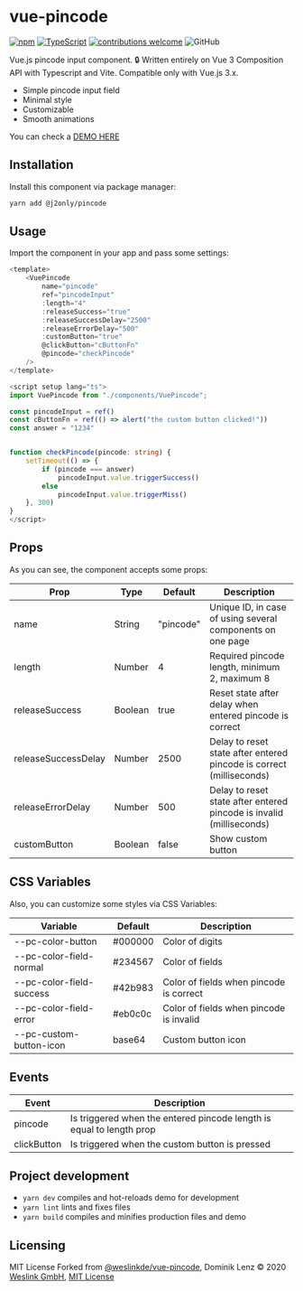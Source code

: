 # vue-pincode

[![npm](https://img.shields.io/npm/v/@j2only/pincode)](https://www.npmjs.com/package/@j2only/pincode)
[![TypeScript](https://img.shields.io/badge/%3C%2F%3E-TypeScript-%230074c1.svg)](https://www.typescriptlang.org/)
[![contributions welcome](https://img.shields.io/badge/contributions-welcome-brightgreen.svg?style=flat)](https://github.com/j2only/vue-pincode/issues)
![GitHub](https://img.shields.io/github/license/j2only/vue-pincode)

Vue.js pincode input component. :lock:
Written entirely on Vue 3 Composition API with Typescript and Vite. Compatible only with Vue.js 3.x.

- Simple pincode input field
- Minimal style
- Customizable
- Smooth animations

You can check a [DEMO HERE](https://j2only.github.io/vue-pincode/)

## Installation

Install this component via package manager:

```bash
yarn add @j2only/pincode
```

## Usage

Import the component in your app and pass some settings:

```typescript
<template>
    <VuePincode
        name="pincode"
        ref="pincodeInput"
        :length="4"
        :releaseSuccess="true"
        :releaseSuccessDelay="2500"
        :releaseErrorDelay="500"
        :customButton="true"
        @clickButton="cButtonFn"
        @pincode="checkPincode"
    />
</template>

<script setup lang="ts">
import VuePincode from "./components/VuePincode";

const pincodeInput = ref()
const cButtonFn = ref(() => alert("the custom button clicked!"))
const answer = "1234"


function checkPincode(pincode: string) {
    setTimeout(() => {
        if (pincode === answer)
            pincodeInput.value.triggerSuccess()
        else
            pincodeInput.value.triggerMiss()
    }, 300)
}
</script>
```

## Props

As you can see, the component accepts some props:

| Prop                | Type    | Default   | Description                                                          |
| ------------------- | ------- | --------- | -------------------------------------------------------------------- |
| name                | String  | "pincode" | Unique ID, in case of using several components on one page           |
| length              | Number  | 4         | Required pincode length, minimum 2, maximum 8                        |
| releaseSuccess      | Boolean | true      | Reset state after delay when entered pincode is correct              |
| releaseSuccessDelay | Number  | 2500      | Delay to reset state after entered pincode is correct (milliseconds) |
| releaseErrorDelay   | Number  | 500       | Delay to reset state after entered pincode is invalid (milliseconds) |
| customButton        | Boolean | false     | Show custom button                                                   |

## CSS Variables

Also, you can customize some styles via CSS Variables:

| Variable                 | Default | Description                             |
| ------------------------ | ------- | --------------------------------------- |
| --pc-color-button        | #000000 | Color of digits                         |
| --pc-color-field-normal  | #234567 | Color of fields                         |
| --pc-color-field-success | #42b983 | Color of fields when pincode is correct |
| --pc-color-field-error   | #eb0c0c | Color of fields when pincode is invalid |
| --pc-custom-button-icon  | base64  | Custom button icon                      |

## Events

| Event       | Description                                                          |
| ----------- | -------------------------------------------------------------------- |
| pincode     | Is triggered when the entered pincode length is equal to length prop |
| clickButton | Is triggered when the custom button is pressed                       |

## Project development

- `yarn dev` compiles and hot-reloads demo for development
- `yarn lint` lints and fixes files
- `yarn build` compiles and minifies production files and demo

## Licensing

MIT License
Forked from [@weslinkde/vue-pincode](https://github.com/weslinkde/vue-pincode), Dominik Lenz :copyright: 2020 [Weslink GmbH](https://weslink.de), [MIT License](LICENSE)
